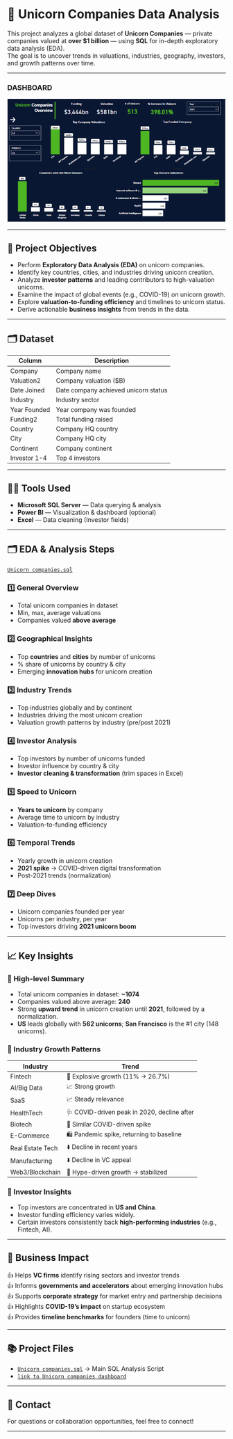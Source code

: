 
# 🦄 Unicorn Companies Data Analysis

This project analyzes a global dataset of **Unicorn Companies** — private companies valued at **over $1 billion** — using **SQL** for in-depth exploratory data analysis (EDA).  
The goal is to uncover trends in valuations, industries, geography, investors, and growth patterns over time.

---
### DASHBOARD
![PowerBI Dashboard](Unicorn_PowerBI_Dashboard1.png)

---

## 📌 Project Objectives

- Perform **Exploratory Data Analysis (EDA)** on unicorn companies.
- Identify key countries, cities, and industries driving unicorn creation.
- Analyze **investor patterns** and leading contributors to high-valuation unicorns.
- Examine the impact of global events (e.g., COVID-19) on unicorn growth.
- Explore **valuation-to-funding efficiency** and timelines to unicorn status.
- Derive actionable **business insights** from trends in the data.

---

## 🗂 Dataset

| Column        | Description |
|---------------|-------------|
| Company       | Company name |
| Valuation2    | Company valuation ($B) |
| Date Joined   | Date company achieved unicorn status |
| Industry      | Industry sector |
| Year Founded  | Year company was founded |
| Funding2      | Total funding raised |
| Country       | Company HQ country |
| City          | Company HQ city |
| Continent     | Company continent |
| Investor 1-4  | Top 4 investors |

---

## 👨‍💻 Tools Used

- **Microsoft SQL Server** — Data querying & analysis
- **Power BI** — Visualization & dashboard (optional)
- **Excel** — Data cleaning (Investor fields)

---

## 🗂 EDA & Analysis Steps
[`Unicorn companies.sql`](./Unicorn%20companies.sql) 
### 1️⃣ General Overview

- Total unicorn companies in dataset
- Min, max, average valuations
- Companies valued **above average**

### 2️⃣ Geographical Insights

- Top **countries** and **cities** by number of unicorns
- % share of unicorns by country & city
- Emerging **innovation hubs** for unicorn creation

### 3️⃣ Industry Trends

- Top industries globally and by continent
- Industries driving the most unicorn creation
- Valuation growth patterns by industry (pre/post 2021)

### 4️⃣ Investor Analysis

- Top investors by number of unicorns funded
- Investor influence by country & city
- **Investor cleaning & transformation** (trim spaces in Excel)

### 5️⃣ Speed to Unicorn

- **Years to unicorn** by company
- Average time to unicorn by industry
- Valuation-to-funding efficiency

### 6️⃣ Temporal Trends

- Yearly growth in unicorn creation
- **2021 spike** → COVID-driven digital transformation
- Post-2021 trends (normalization)

### 7️⃣ Deep Dives

- Unicorn companies founded per year
- Unicorns per industry, per year
- Top investors driving **2021 unicorn boom**

---

## 📈 Key Insights

### 📌 High-level Summary

- Total unicorn companies in dataset: **~1074**
- Companies valued above average: **240**
- Strong **upward trend** in unicorn creation until **2021**, followed by a normalization.
- **US** leads globally with **562 unicorns**; **San Francisco** is the #1 city (148 unicorns).

### 📌 Industry Growth Patterns

| Industry         | Trend |
|------------------|-------|
| Fintech          | 🚀 Explosive growth (11% → 26.7%) |
| AI/Big Data      | 📈 Strong growth |
| SaaS             | 📈 Steady relevance |
| HealthTech       | 🩺 COVID-driven peak in 2020, decline after |
| Biotech          | 🧬 Similar COVID-driven spike |
| E-Commerce       | 🛍️ Pandemic spike, returning to baseline |
| Real Estate Tech | ⬇️ Decline in recent years |
| Manufacturing    | ⬇️ Decline in VC appeal |
| Web3/Blockchain  | 🚀 Hype-driven growth → stabilized |

### 📌 Investor Insights

- Top investors are concentrated in **US and China**.
- Investor funding efficiency varies widely.
- Certain investors consistently back **high-performing industries** (e.g., Fintech, AI).

---

## 🚀 Business Impact

👍 Helps **VC firms** identify rising sectors and investor trends  
👍 Informs **governments and accelerators** about emerging innovation hubs  
👍 Supports **corporate strategy** for market entry and partnership decisions  
👍 Highlights **COVID-19’s impact** on startup ecosystem  
👍 Provides **timeline benchmarks** for founders (time to unicorn)  

---

## 📚 Project Files

- [`Unicorn companies.sql`](./Unicorn%20companies.sql) → Main SQL Analysis Script  
- [`link to Unicorn companies dashboard`](https://app.powerbi.com/groups/me/reports/fbf97eb0-1b52-4837-9bf0-d491b775fd20?ctid=319a61c8-ee1e-4161-8f35-b9553227afd7&pbi_source=linkShare)

---

## 💬 Contact

For questions or collaboration opportunities, feel free to connect!

---
